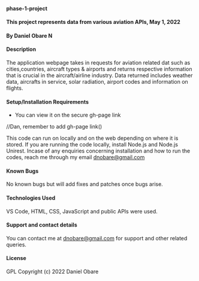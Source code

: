 #### phase-1-project
#### This project represents data from various aviation APIs, May 1, 2022
#### By Daniel Obare N
#### Description
The application webpage takes in requests for aviation related dat such as cities,countries, aircraft types & airports and returns respective information that is crucial in the aircraft/airline industry. Data returned includes weather data, aircrafts in service, solar radiation, airport codes and information on flights.
#### Setup/Installation Requirements
* You can view it on the secure gh-page link

//Dan, remember to add gh-page link()

This code can run on locally and on the web depending on where it is stored. If you are running the code locally, install Node.js and Node.js Unirest. Incase of any enquiries concerning installation and how to run the codes, reach me through my email dnobare@gmail.com
#### Known Bugs
No known bugs but will add fixes and patches once bugs arise.
#### Technologies Used
VS Code, HTML, CSS, JavaScript and public APIs were used.
#### Support and contact details
You can contact me at dnobare@gmail.com for support and other related queries.
#### License
GPL
Copyright (c) 2022 Daniel Obare
